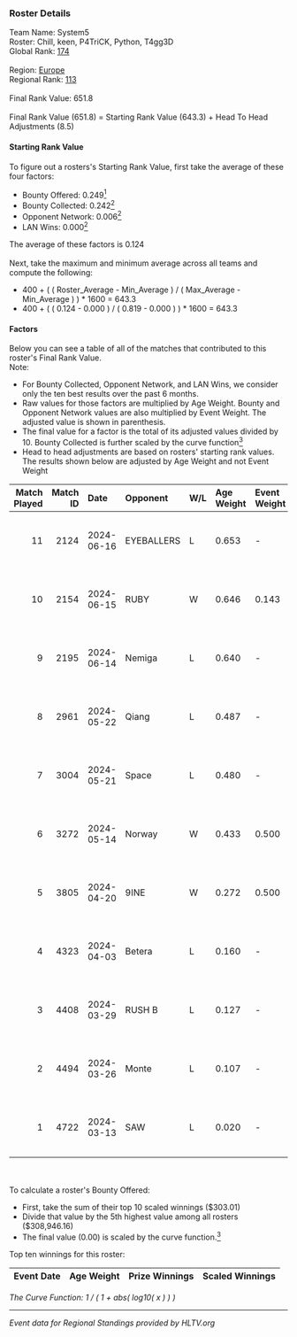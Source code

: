 ### Roster Details<br />
Team Name: System5<br />
Roster: Chill, keen, P4TriCK, Python, T4gg3D<br />
Global Rank: [174](../../standings_global_2024_09_06.md)<br />
<br />
Region: [Europe]( ../../standings_europe_2024_09_06.md)<br />
Regional Rank: [113]( ../../standings_europe_2024_09_06.md)<br />
<br />
Final Rank Value:  651.8<br />
<br />
Final Rank Value (651.8) = Starting Rank Value (643.3) + Head To Head Adjustments (8.5)<br />

#### Starting Rank Value<br />
To figure out a rosters's Starting Rank Value, first take the average of these four factors:<br />
- Bounty Offered: 0.249[<sup>1</sup>](#table2)
- Bounty Collected: 0.242[<sup>2</sup>](#table1)
- Opponent Network: 0.006[<sup>2</sup>](#table1)
- LAN Wins: 0.000[<sup>2</sup>](#table1)

The average of these factors is 0.124<br />
<br />
Next, take the maximum and minimum average across all teams and compute the following:<br />
- 400 + ( ( Roster_Average - Min_Average ) / ( Max_Average - Min_Average ) ) * 1600 = 643.3
- 400 + ( ( 0.124 - 0.000 ) / ( 0.819 - 0.000 ) ) * 1600 = 643.3


#### Factors<br />
Below you can see a table of all of the matches that contributed to this roster's Final Rank Value.<br />
Note:<br />

- For Bounty Collected, Opponent Network, and LAN Wins, we consider only the ten best results over the past 6 months.
- Raw values for those factors are multiplied by Age Weight. Bounty and Opponent Network values are also multiplied by Event Weight. The adjusted value is shown in parenthesis.
- The final value for a factor is the total of its adjusted values divided by 10. Bounty Collected is further scaled by the curve function[<sup>3</sup>](#curveFunction)
- Head to head adjustments are based on rosters' starting rank values. The results shown below are adjusted by Age Weight and not Event Weight
<span id="table1"></span><br />


| Match Played | Match ID | Date       | Opponent   | W/L | Age Weight | Event Weight | Bounty Collected | Opponent Network | LAN Wins  | H2H Adj. | Roster                               |
| -: | -: | :- | :- | :- | :- | :- | :- | :- | :- | -: | :- |
|           11 |     2124 | 2024-06-16 | EYEBALLERS | L   | 0.653      | -            | -                | -                | -         |    -5.53 | Chill, keen, P4TriCK, Python, T4gg3D |
|           10 |     2154 | 2024-06-15 | RUBY       | W   | 0.646      | 0.143        | 0.073 (0.007)    | 0.404 (0.037)    | 0 (0.000) |    15.89 | Chill, keen, P4TriCK, Python, T4gg3D |
|            9 |     2195 | 2024-06-14 | Nemiga     | L   | 0.640      | -            | -                | -                | -         |    -1.09 | Chill, keen, P4TriCK, Python, T4gg3D |
|            8 |     2961 | 2024-05-22 | Qiang      | L   | 0.487      | -            | -                | -                | -         |    -2.89 | Chill, keen, P4TriCK, Python, T4gg3D |
|            7 |     3004 | 2024-05-21 | Space      | L   | 0.480      | -            | -                | -                | -         |    -3.93 | Chill, keen, P4TriCK, Python, T4gg3D |
|            6 |     3272 | 2024-05-14 | Norway     | W   | 0.433      | 0.500        | 0.003 (0.001)    | 0.072 (0.016)    | 0 (0.000) |     7.03 | Chill, keen, P4TriCK, Python, T4gg3D |
|            5 |     3805 | 2024-04-20 | 9INE       | W   | 0.272      | 0.500        | 0.000 (0.000)    | 0.048 (0.007)    | 0 (0.000) |     2.84 | Chill, keen, P4TriCK, Python, T4gg3D |
|            4 |     4323 | 2024-04-03 | Betera     | L   | 0.160      | -            | -                | -                | -         |    -2.37 | Chill, keen, P4TriCK, Python, shadiy |
|            3 |     4408 | 2024-03-29 | RUSH B     | L   | 0.127      | -            | -                | -                | -         |    -0.94 | Chill, keen, P4TriCK, Python, shadiy |
|            2 |     4494 | 2024-03-26 | Monte      | L   | 0.107      | -            | -                | -                | -         |    -0.50 | Chill, keen, krii, P4TriCK, Python   |
|            1 |     4722 | 2024-03-13 | SAW        | L   | 0.020      | -            | -                | -                | -         |    -0.00 | Chill, keen, krii, P4TriCK, Python   |

<br />
<span id="table2"></span><br />
To calculate a roster's Bounty Offered:<br />

- First, take the sum of their top 10 scaled winnings ($303.01)
- Divide that value by the 5th highest value among all rosters ($308,946.16)
- The final value (0.00) is scaled by the curve function.[<sup>3</sup>](#curveFunction)

Top ten winnings for this roster:<br />

| Event Date | Age Weight | Prize Winnings | Scaled Winnings |
| :- | -: | :- | :- |


<span id="curveFunction"></span>_The Curve Function: 1 / ( 1 + abs( log10( x ) ) )_<br />

---
_Event data for Regional Standings provided by HLTV.org_<br />
